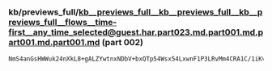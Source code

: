 ### kb/previews_full/kb__previews_full__kb__previews_full__kb__previews_full__flows__time-first__any_time_selected@guest.har.part023.md.part001.md.part001.md.part001.md (part 002)

```md
NmS4anGsHWWuk24nXkL8+gALZYwtnxNDbV+bxQTp54Wsx54LxwnF1P3LRvMm4CRA1C/1iKvm4ctzpaySkaVP9JgBuuPaebXDTzJxve3tFgcjj8XA8ZDwIeH5rARR2dnZYIkk8Di+bh/yme7ANWB9+//Vc6wxn
```

```
